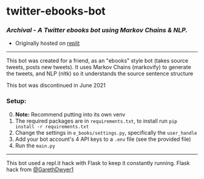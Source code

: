 # twitter-ebooks-bot
### ***Archival*** - *A Twitter ebooks bot using Markov Chains &amp; NLP.*

* Originally hosted on [replit](https://replit.com/@64andy2000/twitter-ebooks-bot)

---

This bot was created for a friend, as an "ebooks" style bot (takes source tweets, posts new tweets).
It uses Markov Chains (markovify) to generate the tweets, and NLP (nltk) so it understands the source sentence structure

This bot was discontinued in June 2021

### Setup:
0. **Note:** Recommend putting into its own venv
1. The required packages are in `requirements.txt`, to install run `pip install -r requirements.txt`
2. Change the settings in `e_books/settings.py`, specifically the `user_handle`
3. Add your bot account's 4 API keys to a `.env` file (see the provided file)
4. Run the `main.py`

---

This bot used a repl.it hack with Flask to keep it constantly running.
Flask hack from [@GarethDwyer1](https://replit.com/@GarethDwyer1/discord-bot)